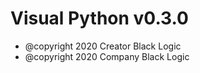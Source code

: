 Visual Python v0.3.0
=======
* @copyright 2020 Creator Black Logic
* @copyright 2020 Company Black Logic

